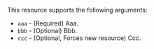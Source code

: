 This resource supports the following arguments:

* `aaa` - (Required) Aaa.
* `bbb` - (Optional) Bbb.
* `ccc` - (Optional, Forces new resource) Ccc.
